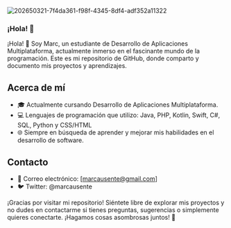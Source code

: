 
![202650321-7f4da361-f98f-4345-8df4-adf352a11322](https://github.com/user-attachments/assets/27a879d4-b9cd-432e-97d9-6eb1e640ff40)

### ¡Hola! 👋

¡Hola! 👋 Soy Marc, un estudiante de Desarrollo de Aplicaciones Multiplataforma, actualmente inmerso en el fascinante mundo de la programación. Este es mi repositorio de GitHub, donde comparto y documento mis proyectos y aprendizajes.

## Acerca de mí

- 🎓 Actualmente cursando Desarrollo de Aplicaciones Multiplataforma.
- 💻 Lenguajes de programación que utilizo: Java, PHP, Kotlin, Swift, C#, SQL, Python y CSS/HTML
- 🌐 Siempre en búsqueda de aprender y mejorar mis habilidades en el desarrollo de software.

## Contacto
- 📧 Correo electrónico: [marcausente@gmail.com]
- 🐦 Twitter: @marcausente

¡Gracias por visitar mi repositorio! Siéntete libre de explorar mis proyectos y no dudes en contactarme si tienes preguntas, sugerencias o simplemente quieres conectarte. ¡Hagamos cosas asombrosas juntos! 🚀
                 
